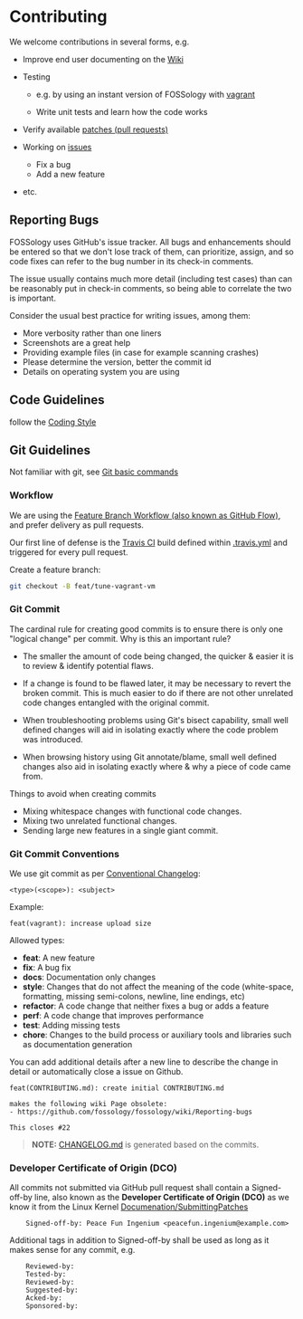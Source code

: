 # Contributing

We welcome contributions in several forms, e.g.

*   Improve end user documenting on the [Wiki](https://github.com/fossology/fossology/wiki)

*   Testing

    *   e.g. by using an instant version of FOSSology with [vagrant](https://github.com/fossology/fossology/wiki/vagrant)

    *   Write unit tests and learn how the code works

*   Verify available [patches (pull requests)](https://github.com/fossology/fossology/pulls)

*   Working on [issues](https://github.com/fossology/fossology/issues)

    *   Fix a bug
    *   Add a new feature

*   etc.

## Reporting Bugs

FOSSology uses GitHub's issue tracker. All bugs and enhancements should be
entered so that we don't lose track of them, can prioritize, assign, and so code
fixes can refer to the bug number in its check-in comments.

The issue usually contains much more detail (including test cases) than can be
reasonably put in check-in comments, so being able to correlate the two is
important.

Consider the usual best practice for writing issues, among them:

*   More verbosity rather than one liners
*   Screenshots are a great help
*   Providing example files (in case for example scanning crashes)
*   Please determine the version, better the commit id
*   Details on operating system you are using

## Code Guidelines

follow the [Coding Style](https://github.com/fossology/fossology/wiki/Coding-Style)

## Git Guidelines

Not familiar with git, see [Git basic commands](https://github.com/fossology/fossology/wiki/Git-basic-commands)

### Workflow

We are using the [Feature Branch Workflow (also known as GitHub Flow)](https://guides.github.com/introduction/flow/),
and prefer delivery as pull requests.

Our first line of defense is the [Travis CI](https://travis-ci.org/fossology/fossology/) build defined within [.travis.yml](.travis.yml) and triggered for every pull request.

Create a feature branch:

```sh
git checkout -B feat/tune-vagrant-vm
```

### Git Commit

The cardinal rule for creating good commits is to ensure there is only one
"logical change" per commit. Why is this an important rule?

*   The smaller the amount of code being changed, the quicker & easier it is to
    review & identify potential flaws.

*   If a change is found to be flawed later, it may be necessary to revert the
    broken commit. This is much easier to do if there are not other unrelated
    code changes entangled with the original commit.

*   When troubleshooting problems using Git's bisect capability, small well
    defined changes will aid in isolating exactly where the code problem was
    introduced.

*   When browsing history using Git annotate/blame, small well defined changes
    also aid in isolating exactly where & why a piece of code came from.

Things to avoid when creating commits

*   Mixing whitespace changes with functional code changes.
*   Mixing two unrelated functional changes.
*   Sending large new features in a single giant commit.

### Git Commit Conventions

We use git commit as per [Conventional Changelog](https://github.com/ajoslin/conventional-changelog):

```none
<type>(<scope>): <subject>
```

Example:

```none
feat(vagrant): increase upload size
```

Allowed types:

*   **feat**: A new feature
*   **fix**: A bug fix
*   **docs**: Documentation only changes
*   **style**: Changes that do not affect the meaning of the code (white-space, formatting, missing semi-colons, newline, line endings, etc)
*   **refactor**: A code change that neither fixes a bug or adds a feature
*   **perf**: A code change that improves performance
*   **test**: Adding missing tests
*   **chore**: Changes to the build process or auxiliary tools and libraries such as documentation generation

You can add additional details after a new line to describe the change in detail or automatically close a issue on Github.

```none
feat(CONTRIBUTING.md): create initial CONTRIBUTING.md

makes the following wiki Page obsolete:
- https://github.com/fossology/fossology/wiki/Reporting-bugs

This closes #22
```

> **NOTE:** [CHANGELOG.md](CHANGELOG.md) is generated based on the commits.

### Developer Certificate of Origin (DCO)

All commits not submitted via GitHub pull request shall contain a
Signed-off-by line, also known as the **Developer Certificate of Origin (DCO)**
as we know it from the Linux Kernel [Documenation/SubmittingPatches](https://www.kernel.org/doc/Documentation/SubmittingPatches)

```none
    Signed-off-by: Peace Fun Ingenium <peacefun.ingenium@example.com>
```

Additional tags in addition to Signed-off-by shall be used as long as it makes
sense for any commit, e.g.

```none
    Reviewed-by:
    Tested-by:
    Reviewed-by:
    Suggested-by:
    Acked-by:
    Sponsored-by:
```
